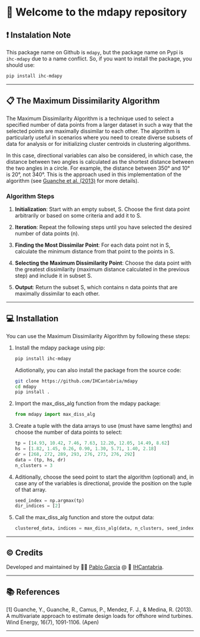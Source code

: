 # 👋 Welcome to the mdapy repository

## ❗ Instalation Note
This package name on Github is `mdapy`, but the package name on Pypi is `ihc-mdapy` due to a name conflict. So, if you want to install the package, you should use:
```bash
pip install ihc-mdapy
```

---

## 📋 The Maximum Dissimilarity Algorithm
The Maximum Dissimilarity Algorithm is a technique used to select a specified number of data points from a larger dataset in such a way that the selected points are maximally dissimilar to each other. The algorithm is particularly useful in scenarios where you need to create diverse subsets of data for analysis or for initializing cluster centroids in clustering algorithms.

In this case, directional variables can also be considered, in which case, the distance between two angles is calculated as the shortest distance between the two angles in a circle. For example, the distance between 350° and 10° is 20°, not 340°. This is the approach used in this implementation of the algorithm (see [Guanche et al. (2013)](#1) for more details).

### Algorithm Steps
1. **Initialization**: Start with an empty subset, S. Choose the first data point arbitrarily or based on some criteria and add it to S.

2. **Iteration**: Repeat the following steps until you have selected the desired number of data points (n).

3. **Finding the Most Dissimilar Point**: For each data point not in S, calculate the minimum distance from that point to the points in S.

4. **Selecting the Maximum Dissimilarity Point**: Choose the data point with the greatest dissimilarity (maximum distance calculated in the previous step) and include it in subset S.

5. **Output**: Return the subset S, which contains n data points that are maximally dissimilar to each other.

---

## 💻 Installation
You can use the Maximum Dissimilarity Algorithm by following these steps:

1. Install the mdapy package using pip:
   ```bash
   pip install ihc-mdapy
   ```

   Adiotionally, you can also install the package from the source code:
   ```bash
   git clone https://github.com/IHCantabria/mdapy
   cd mdapy
   pip install .
   ```

1. Import the max_diss_alg function from the mdapy package:
   ```python
   from mdapy import max_diss_alg
   ```

1. Create a tuple with the data arrays to use (must have same lengths) and choose the number of data points to select:
   ```python
   tp = [14.93, 10.42, 7.46, 7.63, 12.20, 12.05, 14.49, 8.62]
   hs = [1.82, 1.45, 0.26, 0.90, 1.30, 5.71, 1.40, 2.18]
   dr = [268, 272, 289, 293, 276, 273, 276, 292]
   data = (tp, hs, dr)
   n_clusters = 3
   ```

1. Aditionally, choose the seed point to start the algorithm (optional) and, in case any of the variables is directional, provide the position on the tuple of that array.
    ```python
    seed_index = np.argmax(tp)
    dir_indices = [2]
   ```

1. Call the max_diss_alg function and store the output data:
    ```python
    clustered_data, indices = max_diss_alg(data, n_clusters, seed_index, dir_indices)
   ```

---

## ©️ Credits
Developed and maintained by 👨‍💻 [Pablo Garcia](https://github.com/pablofueros) @ 🏢 [IHCantabria](https://github.com/IHCantabria).

---

## 📚 References
<a id="1">[1]</a> Guanche, Y., Guanche, R., Camus, P., Mendez, F. J., & Medina, R. (2013). A multivariate approach to estimate design loads for offshore wind turbines. Wind Energy, 16(7), 1091-1106. (Apen)

---